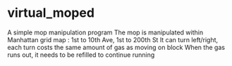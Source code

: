 # virtual_moped
A simple mop manipulation program
The mop is manipulated within Manhattan grid map : 1st to 10th Ave, 1st to 200th St
It can turn left/right, each turn costs the same amount of gas as moving on block
When the gas runs out, it needs to be refilled to continue running
